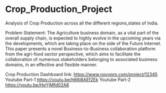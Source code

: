 # Crop_Production_Project
Analysis of Crop Production across all the different regions,states of India.

Problem Statement: The Agriculture business domain, as a vital part of the overall supply chain, is expected to highly evolve in the upcoming years via the developments, which are taking place on the side of the Future Internet. This paper presents a novel Business-to-Business collaboration platform from the agri-food sector perspective, which aims to facilitate the collaboration of numerous stakeholders belonging to associated business domains, in an effective and flexible manner.

Crop Production Dashboard link: https://www.novypro.com/project/12345
Youtube Part-1 https://youtu.be/h66j8AEf2Ek
Youtube Part-2 https://youtu.be/HqYjMfd02A8
